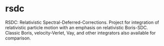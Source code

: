 # rsdc
RSDC: Relativistic Spectral-Deferred-Corrections. Project for integration of relativistic particle motion with an emphasis on relativistic Boris-SDC. Classic Boris, velocity-Verlet, Vay, and other integrators also available for comparison.
